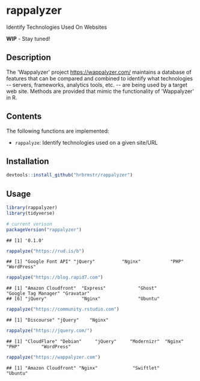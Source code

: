
rappalyzer
==========

Identify Technologies Used On Websites

**WIP** - Stay tuned!

Description
-----------

The 'Wappalyzer' project <https://wappalyzer.com/> maintains a database of features that can be compared and combined to identify what technologies -- servers, frameworks, analytics tools, etc. -- are being used by a target web site. Methods are provided that mimic the functionality of 'Wappalyzer' in R.

Contents
--------

The following functions are implemented:

-   `rappalyze`: Identify technologies used on a given site/URL

Installation
------------

``` r
devtools::install_github("hrbrmstr/rappalyzer")
```

Usage
-----

``` r
library(rappalyzer)
library(tidyverse)

# current verison
packageVersion("rappalyzer")
```

    ## [1] '0.1.0'

``` r
rappalyze("https://rud.is/b") 
```

    ## [1] "Google Font API" "jQuery"          "Nginx"           "PHP"             "WordPress"

``` r
rappalyze("https://blog.rapid7.com")
```

    ## [1] "Amazon Cloudfront"  "Express"            "Ghost"              "Google Tag Manager" "Gravatar"          
    ## [6] "jQuery"             "Nginx"              "Ubuntu"

``` r
rappalyze("https://community.rstudio.com") 
```

    ## [1] "Discourse" "jQuery"    "Nginx"

``` r
rappalyze("https://jquery.com/")
```

    ## [1] "CloudFlare" "Debian"     "jQuery"     "Modernizr"  "Nginx"      "PHP"        "WordPress"

``` r
rappalyze("https://wappalyzer.com")
```

    ## [1] "Amazon Cloudfront" "Nginx"             "Swiftlet"          "Ubuntu"
